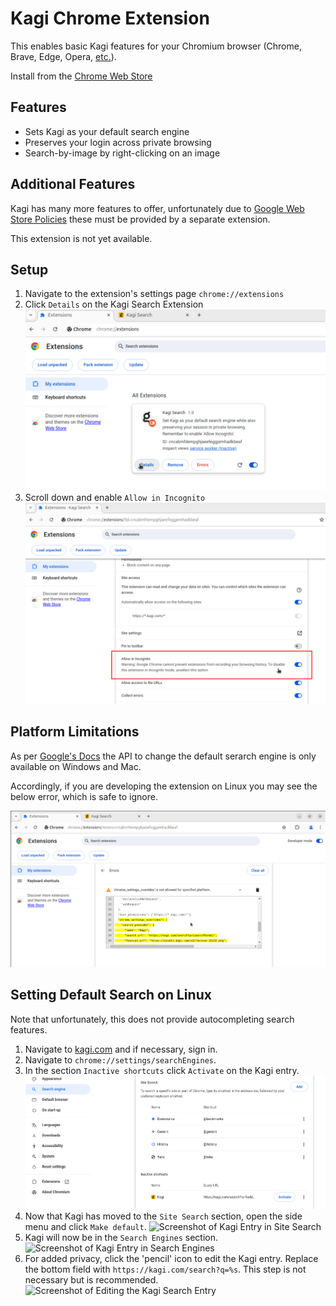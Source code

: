 # Kagi Chrome Extension

This enables basic Kagi features for your Chromium browser (Chrome, Brave, Edge, Opera, [etc.](https://en.wikipedia.org/wiki/Chromium_(web_browser)#Browsers_based_on_Chromium)).

Install from the [Chrome Web Store](https://chrome.google.com/webstore/detail/kagi-search-for-chrome/cdglnehniifkbagbbombnjghhcihifij)

## Features
- Sets Kagi as your default search engine
- Preserves your login across private browsing
- Search-by-image by right-clicking on an image

## Additional Features
Kagi has many more features to offer, unfortunately due to [Google Web Store Policies](https://developer.chrome.com/docs/webstore/troubleshooting/#single-use) these must be provided by a separate extension.

This extension is not yet available.

## Setup
  1. Navigate to the extension's settings page `chrome://extensions`
  1. Click `Details` on the Kagi Search Extension ![Screenshot of Extensions Page](docs/show-extensions.png)
  2. Scroll down and enable `Allow in Incognito` ![Screenshot of Extensions Settings](docs/allow-incognito.png)

## Platform Limitations
As per [Google's Docs](https://developer.chrome.com/docs/extensions/reference/manifest/chrome-settings-override) the API to change the default serarch engine is only available on Windows and Mac.

Accordingly, if you are developing the extension on Linux you may see the below error, which is safe to ignore.

![Platform Error Screenshot](docs/unsupported-platform.png)


## Setting Default Search on Linux
Note that unfortunately, this does not provide autocompleting search features.

1. Navigate to [kagi.com](https://kagi.com) and if necessary, sign in.
2. Navigate to `chrome://settings/searchEngines`.
3. In the section `Inactive shortcuts` click `Activate` on the Kagi entry. ![Screenshot of Kagi Entry in Inactive Shortcuts](docs/inactive-shortcuts.png)
4. Now that Kagi has moved to the `Site Search` section, open the side menu and click `Make default`. ![Screenshot of Kagi Entry in Site Search](docs/site-search.png)
5. Kagi will now be in the `Search Engines` section. ![Screenshot of Kagi Entry in Search Engines](docs/search-engines.png)
6. For added privacy, click the 'pencil' icon to edit the Kagi entry. Replace the bottom field with `https://kagi.com/search?q=%s`. This step is not necessary but is recommended. ![Screenshot of Editing the Kagi Search Entry](docs/edit-search-engine.png)
